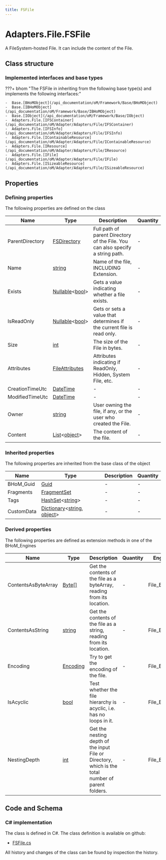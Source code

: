 ```yaml
---
title: FSFile
---
```


# Adapters.File.FSFile

A FileSystem-hosted File. It can include the content of the File.

## Class structure

### Implemented interfaces and base types

???+ bhom "The FSFile in inheriting from the following base type(s) and implements the following interfaces:"

    -  Base.[BHoMObject](/api_documentation/oM/Framework/Base/BHoMObject)
    -  Base.[IBHoMObject](/api_documentation/oM/Framework/Base/IBHoMObject)
    -  Base.[IObject](/api_documentation/oM/Framework/Base/IObject)
    -  Adapters.File.[IFSContainer](/api_documentation/oM/Adapter/Adapters/File/IFSContainer)
    -  Adapters.File.[IFSInfo](/api_documentation/oM/Adapter/Adapters/File/IFSInfo)
    -  Adapters.File.[IContainableResource](/api_documentation/oM/Adapter/Adapters/File/IContainableResource)
    -  Adapters.File.[IResource](/api_documentation/oM/Adapter/Adapters/File/IResource)
    -  Adapters.File.[IFile](/api_documentation/oM/Adapter/Adapters/File/IFile)
    -  Adapters.File.[ISizeableResource](/api_documentation/oM/Adapter/Adapters/File/ISizeableResource)


## Properties



### Defining properties

The following properties are defined on the class

| Name             | Type             | Description      | Quantity         |
|------------------|------------------|------------------|------------------|
| ParentDirectory | [FSDirectory](/api_documentation/oM/Adapter/Adapters/File/FSDirectory) | Full path of parent Directory of the File. You can also specify a string path. | - |
| Name | [string](https://learn.microsoft.com/en-us/dotnet/api/System.String?view=netstandard-2.0) | Name of the file, INCLUDING Extension. | - |
| Exists | [Nullable](https://learn.microsoft.com/en-us/dotnet/api/System.Nullable-1?view=netstandard-2.0)&lt;[bool](https://learn.microsoft.com/en-us/dotnet/api/System.Boolean?view=netstandard-2.0)&gt; | Gets a value indicating whether a file exists. | - |
| IsReadOnly | [Nullable](https://learn.microsoft.com/en-us/dotnet/api/System.Nullable-1?view=netstandard-2.0)&lt;[bool](https://learn.microsoft.com/en-us/dotnet/api/System.Boolean?view=netstandard-2.0)&gt; | Gets or sets a value that determines if the current file is read only. | - |
| Size | [int](https://learn.microsoft.com/en-us/dotnet/api/System.Int32?view=netstandard-2.0) | The size of the File in bytes. | - |
| Attributes | [FileAttributes](https://learn.microsoft.com/en-us/dotnet/api/System.IO.FileAttributes?view=netstandard-2.0) | Attributes indicating if ReadOnly, Hidden, System File, etc. | - |
| CreationTimeUtc | [DateTime](https://learn.microsoft.com/en-us/dotnet/api/System.DateTime?view=netstandard-2.0) | - | - |
| ModifiedTimeUtc | [DateTime](https://learn.microsoft.com/en-us/dotnet/api/System.DateTime?view=netstandard-2.0) | - | - |
| Owner | [string](https://learn.microsoft.com/en-us/dotnet/api/System.String?view=netstandard-2.0) | User owning the file, if any, or the user who created the File. | - |
| Content | [List](https://learn.microsoft.com/en-us/dotnet/api/System.Collections.Generic.List-1?view=netstandard-2.0)&lt;[object](https://learn.microsoft.com/en-us/dotnet/api/System.Object?view=netstandard-2.0)&gt; | The content of the file. | - |


### Inherited properties
The following properties are inherited from the base class of the object

| Name             | Type             | Description      | Quantity         |
|------------------|------------------|------------------|------------------|
| BHoM_Guid | [Guid](https://learn.microsoft.com/en-us/dotnet/api/System.Guid?view=netstandard-2.0) | - | - |
| Fragments | [FragmentSet](/api_documentation/oM/Framework/Base/FragmentSet) | - | - |
| Tags | [HashSet](https://learn.microsoft.com/en-us/dotnet/api/System.Collections.Generic.HashSet-1?view=netstandard-2.0)&lt;[string](https://learn.microsoft.com/en-us/dotnet/api/System.String?view=netstandard-2.0)&gt; | - | - |
| CustomData | [Dictionary](https://learn.microsoft.com/en-us/dotnet/api/System.Collections.Generic.Dictionary-2?view=netstandard-2.0)&lt;[string](https://learn.microsoft.com/en-us/dotnet/api/System.String?view=netstandard-2.0), [object](https://learn.microsoft.com/en-us/dotnet/api/System.Object?view=netstandard-2.0)&gt; | - | - |


### Derived properties

The following properties are defined as extension methods in one of the BHoM_Engines

| Name             | Type             | Description      | Quantity         | Engine           |
|------------------|------------------|------------------|------------------|------------------|
| ContentsAsByteArray | [Byte[]](https://learn.microsoft.com/en-us/dotnet/api/System.Byte[]?view=netstandard-2.0) | Get the contents of the file as a byteArray, reading from its location. | - | File_Engine |
| ContentsAsString | [string](https://learn.microsoft.com/en-us/dotnet/api/System.String?view=netstandard-2.0) | Get the contents of the file as a string, reading from its location. | - | File_Engine |
| Encoding | [Encoding](https://learn.microsoft.com/en-us/dotnet/api/System.Text.Encoding?view=netstandard-2.0) | Try to get the encoding of the file. | - | File_Engine |
| IsAcyclic | [bool](https://learn.microsoft.com/en-us/dotnet/api/System.Boolean?view=netstandard-2.0) | Test whether the file hierarchy is acyclic, i.e. has no loops in it. | - | File_Engine |
| NestingDepth | [int](https://learn.microsoft.com/en-us/dotnet/api/System.Int32?view=netstandard-2.0) | Get the nesting depth of the input File or Directory, which is the total number of parent folders. | - | File_Engine |


## Code and Schema

### C# implementation

The class is defined in C#. The class definition is available on github:

- [FSFile.cs](https://github.com/BHoM/File_Toolkit/blob/develop/File_oM/FSFile.cs)

All history and changes of the class can be found by inspection the history.
